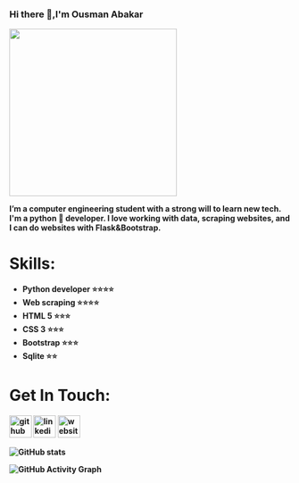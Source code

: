 ### Hi there 👋,I'm Ousman Abakar

<img src="https://user-images.githubusercontent.com/47245197/157914525-43190b0d-5258-456d-b815-5aab8f2ba985.png" widht=400, height=300>

<b>I’m a computer engineering student with a strong will to learn new tech.
 I'm a python 🐍 developer. I love working with data, scraping websites, and I can do websites with Flask&Bootstrap.</b>

# Skills:

<ul><b>
<li>Python developer   ⭐⭐⭐⭐</li> 
<li> Web scraping<b>      ⭐⭐⭐⭐</li> 
<li> <b>HTML 5 <b>        ⭐⭐⭐</li> 
<li> CSS 3               ⭐⭐⭐</li> 
<li> Bootstrap           ⭐⭐⭐</li> 
<li> Sqlite           ⭐⭐</li> 
</b></ul>




 # Get In Touch:
[<img src='https://cdn.jsdelivr.net/npm/simple-icons@3.0.1/icons/github.svg' alt='github' height='40'>](https://github.com/https://github.com/ousmanabakar)  [<img src='https://cdn.jsdelivr.net/npm/simple-icons@3.0.1/icons/linkedin.svg' alt='linkedin' height='40'>](https://www.linkedin.com/in/https://www.linkedin.com/in/ousman-abakar-hamid-726721166//)  [<img src='https://cdn.jsdelivr.net/npm/simple-icons@3.0.1/icons/icloud.svg' alt='website' height='40'>](https://ousmanabakar.github.io/cv/#about)  

![GitHub stats](https://github-readme-stats.vercel.app/api?username=ousmanabakar&show_icons=true)  

![GitHub Activity Graph](https://activity-graph.herokuapp.com/graph?username=ousmanabakar)  

